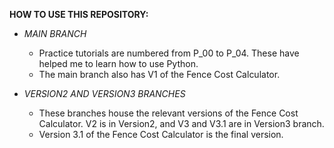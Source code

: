 **HOW TO USE THIS REPOSITORY:**
- _MAIN BRANCH_
  - Practice tutorials are numbered from P_00 to P_04. These have helped me to learn how to use Python.
  - The main branch also has V1 of the Fence Cost Calculator.

- _VERSION2 AND VERSION3 BRANCHES_
  - These branches house the relevant versions of the Fence Cost Calculator. V2 is in Version2, and V3 and V3.1 are in Version3 branch.
  - Version 3.1 of the Fence Cost Calculator is the final version.
